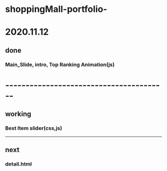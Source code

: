 # shoppingMall-portfolio-
# 2020.11.12
## done
### Main_Slide, intro, Top Ranking Animation(js)
# ----------------------------------------
## working
### Best Item slider(css,js) 
---------------------------------------
## next
### detail.html

